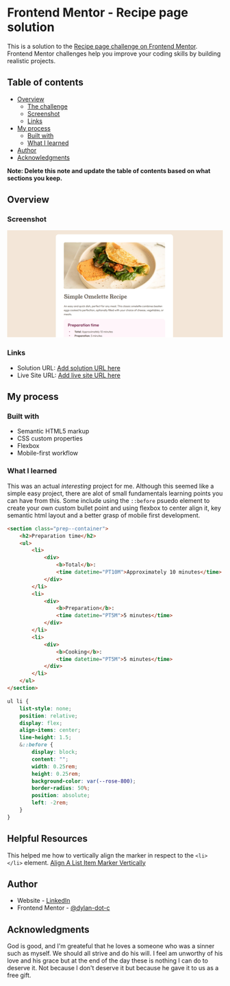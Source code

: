 # Frontend Mentor - Recipe page solution

This is a solution to the [Recipe page challenge on Frontend Mentor](https://www.frontendmentor.io/challenges/recipe-page-KiTsR8QQKm). Frontend Mentor challenges help you improve your coding skills by building realistic projects.

## Table of contents

-   [Overview](#overview)
    -   [The challenge](#the-challenge)
    -   [Screenshot](#screenshot)
    -   [Links](#links)
-   [My process](#my-process)
    -   [Built with](#built-with)
    -   [What I learned](#what-i-learned)
-   [Author](#author)
-   [Acknowledgments](#acknowledgments)

**Note: Delete this note and update the table of contents based on what sections you keep.**

## Overview

### Screenshot

![](./image.png)

### Links

-   Solution URL: [Add solution URL here](https://your-solution-url.com)
-   Live Site URL: [Add live site URL here](https://recipe-page-dylan.netlify.app)

## My process

### Built with

-   Semantic HTML5 markup
-   CSS custom properties
-   Flexbox
-   Mobile-first workflow

### What I learned

This was an actual _interesting_ project for me. Although this seemed like a simple easy project, there are alot of small fundamentals learning points you can have from this. Some include using the `::before` psuedo element to create your own custom bullet point and using flexbox to center align it, key semantic html layout and a better grasp of mobile first development.

```html
<section class="prep--container">
    <h2>Preparation time</h2>
    <ul>
        <li>
            <div>
                <b>Total</b>:
                <time datetime="PT10M">Approximately 10 minutes</time>
            </div>
        </li>
        <li>
            <div>
                <b>Preparation</b>:
                <time datetime="PT5M">5 minutes</time>
            </div>
        </li>
        <li>
            <div>
                <b>Cooking</b>:
                <time datetime="PT5M">5 minutes</time>
            </div>
        </li>
    </ul>
</section>
```

```css
ul li {
    list-style: none;
    position: relative;
    display: flex;
    align-items: center;
    line-height: 1.5;
    &::before {
        display: block;
        content: "";
        width: 0.25rem;
        height: 0.25rem;
        background-color: var(--rose-800);
        border-radius: 50%;
        position: absolute;
        left: -2rem;
    }
}
```

## Helpful Resources

This helped me how to vertically align the marker in respect to the `<li></li>` element.
[Align A List Item Marker Vertically](https://stackoverflow.com/questions/69874236/how-can-i-vertically-align-a-list-item-marker)

## Author

-   Website - [LinkedIn](https://linkedin.com/heslopd23)
-   Frontend Mentor - [@dylan-dot-c](https://www.frontendmentor.io/profile/dylan-dot-c)

## Acknowledgments

God is good, and I'm greateful that he loves a someone who was a sinner such as myself. We should all strive and do his will. I feel am unworthy of his love and his grace but at the end of the day these is nothing I can do to deserve it. Not because I don't deserve it but because he gave it to us as a free gift.
